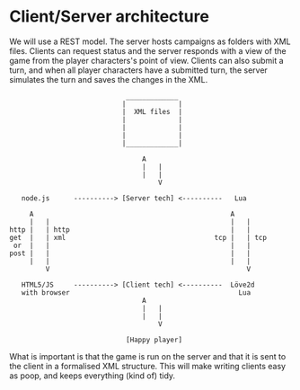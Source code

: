 Client/Server architecture
==========================

We will use a REST model.
The server hosts campaigns as folders with XML files. Clients can request status and the server responds with a view of the game from the player characters's point of view.
Clients can also submit a turn, and when all player characters have a submitted turn, the server simulates the turn and saves the changes in the XML.



~~~~
                             _____________
                            |             |
                            |  XML files  |
                            |             |
                            |             |
                            |             |
                            |_____________|

                                 A   
                                 |   |
                                 |   |
                                     V

   node.js      ----------> [Server tech] <----------   Lua

     A                                                 A
     |   |                                             |   |
http |   | http                                        |   |
get  |   | xml                                     tcp |   | tcp
 or  |   |                                             |   |
post |   |                                             |   |
     |   |                                             |   |
	     V                                                 V

   HTML5/JS     ----------> [Client tech] <----------  Löve2d
   with browser                                          Lua
                                 A   
                                 |   |
                                 |   |
                                     V

                             [Happy player]

~~~~

What is important is that the game is run on the server and that it is sent to the client in a formalised XML structure. This will make writing clients easy as poop, and keeps everything (kind of) tidy.

